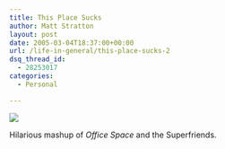 ```yaml
---
title: This Place Sucks
author: Matt Stratton
layout: post
date: 2005-03-04T18:37:00+00:00
url: /life-in-general/this-place-sucks-2
dsq_thread_id:
  - 28253017
categories:
  - Personal

---
```

![][1]

Hilarious mashup of _Office Space_ and the Superfriends.

 [1]: https://www.script-o-rama.com/blog/officespacedrew.jpg